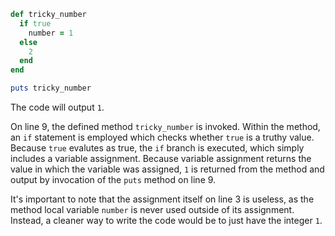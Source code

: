 ```Ruby
def tricky_number
  if true
    number = 1
  else
    2
  end
end

puts tricky_number
```
The code will output `1`.

On line 9, the defined method `tricky_number` is invoked. Within the method, an `if` statement is employed which checks whether `true` is a truthy value. Because `true` evalutes as true, the `if` branch is executed, which simply includes a variable assignment. Because variable assignment returns the value in which the variable was assigned, `1` is returned from the method and output by invocation of the `puts` method on line 9.

It's important to note that the assignment itself on line 3 is useless, as the method local variable `number` is never used outside of its assignment. Instead, a cleaner way to write the code would be to just have the integer `1`.